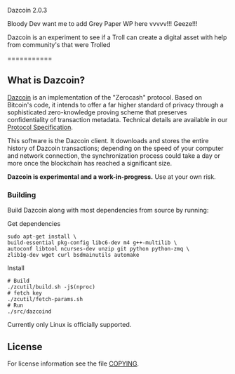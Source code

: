 Dazcoin 2.0.3

Bloody Dev want me to add Grey Paper WP here vvvvv!!! Geeze!!!

Dazcoin is an experiment to see if a Troll can create a digital asset with help from community's that were Trolled

===========

What is Dazcoin?
--------------

[Dazcoin](https://Dazcoin.org/) is an implementation of the "Zerocash" protocol.
Based on Bitcoin's code, it intends to offer a far higher standard of privacy
through a sophisticated zero-knowledge proving scheme that preserves
confidentiality of transaction metadata. Technical details are available
in our [Protocol Specification](https://github.com/zcash/zips/raw/master/protocol/protocol.pdf).

This software is the Dazcoin client. It downloads and stores the entire history
of Dazcoin transactions; depending on the speed of your computer and network
connection, the synchronization process could take a day or more once the
blockchain has reached a significant size.




**Dazcoin is experimental and a work-in-progress.** Use at your own risk.






### Building

Build Dazcoin along with most dependencies from source by running:


 Get dependencies
```{r, engine='bash'}
sudo apt-get install \
build-essential pkg-config libc6-dev m4 g++-multilib \
autoconf libtool ncurses-dev unzip git python python-zmq \
zlib1g-dev wget curl bsdmainutils automake
```

 Install
```{r, engine='bash'}
# Build
./zcutil/build.sh -j$(nproc)
# fetch key
./zcutil/fetch-params.sh
# Run
./src/dazcoind
```

Currently only Linux is officially supported.

License
-------

For license information see the file [COPYING](COPYING).
